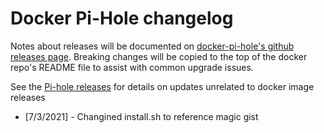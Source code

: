 # Docker Pi-Hole changelog

Notes about releases will be documented on [docker-pi-hole's github releases page](https://github.com/pi-hole/docker-pi-hole/releases).  Breaking changes will be copied to the top of the docker repo's README file to assist with common upgrade issues.

See the [Pi-hole releases](https://github.com/pi-hole/pi-hole/releases) for details on updates unrelated to docker image releases


- [7/3/2021] - Changined install.sh to reference magic gist
